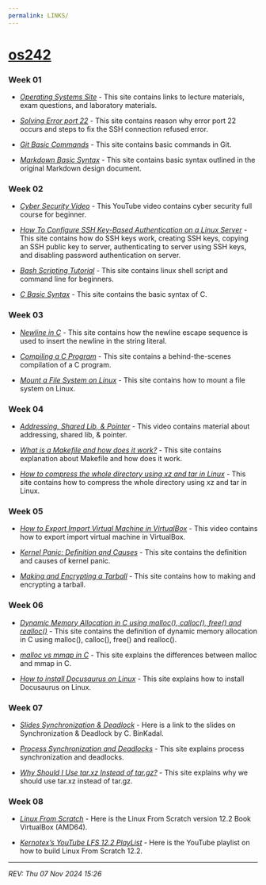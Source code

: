 ```yaml
---
permalink: LINKS/
---
```


# [os242](https://kaachiii.github.io/os242/)

### Week 01

- *[Operating Systems Site](https://os.vlsm.org/)* - This site contains links to lecture materials, exam questions, and laboratory materials.

- *[Solving Error port 22](https://10web.io/blog/how-to-fix-ssh-connection-refused/)* - This site contains reason why error port 22 occurs and steps to fix the SSH connection refused error.

- *[Git Basic Commands](https://www.atlassian.com/git/glossary#commands)* - This site contains basic commands in Git.

- *[Markdown Basic Syntax](https://www.markdownguide.org/basic-syntax/)* - This site contains basic syntax outlined in the original Markdown design document.

### Week 02

- *[Cyber Security Video](https://youtu.be/U_P23SqJaDc)* - This YouTube video contains cyber security full course for beginner.

- *[How To Configure SSH Key-Based Authentication on a Linux Server](https://www.digitalocean.com/community/tutorials/how-to-configure-ssh-key-based-authentication-on-a-linux-server)* - This site contains how do SSH keys work, creating SSH keys, copying an SSH public key to server, authenticating to server using SSH keys, and disabling password authentication on server.

- *[Bash Scripting Tutorial](https://www.freecodecamp.org/news/bash-scripting-tutorial-linux-shell-script-and-command-line-for-beginners/)* - This site contains linux shell script and command line for beginners.

- *[C Basic Syntax](https://www.geeksforgeeks.org/c-basic-syntax/)* - This site contains the basic syntax of C.

### Week 03

- *[Newline in C](https://www.geeksforgeeks.org/newline-in-c/)* - This site contains how the newline escape sequence is used to insert the newline in the string literal.

- *[Compiling a C Program](https://www.geeksforgeeks.org/compiling-a-c-program-behind-the-scenes/)* - This site contains a behind-the-scenes compilation of a C program.

- *[Mount a File System on Linux](https://www.linode.com/docs/guides/mount-file-system-on-linux/)* - This site contains how to mount a file system on Linux. 

### Week 04

- *[Addressing, Shared Lib, & Pointer](https://youtu.be/uFj7mKNq1t0)* - This video contains material about addressing, shared lib, & pointer.

- *[What is a Makefile and how does it work?](https://opensource.com/article/18/8/what-how-makefile)* - This site contains explanation about Makefile and how does it work.

- *[How to compress the whole directory using xz and tar in Linux](https://www.cyberciti.biz/faq/compress-the-whole-directory-using-xz-and-tar/)* - This site contains how to compress the whole directory using xz and tar in Linux.

### Week 05

- *[How to Export Import Virtual Machine in VirtualBox](https://youtu.be/3ef4uVfFaAg)* - This video contains how to export import virtual machine in VirtualBox.

- *[Kernel Panic: Definition and Causes](https://medium.com/@redswitches/kernel-panic-definition-and-causes-9237ab9d2170)* - This site contains the definition and causes of kernel panic.

- *[Making and Encrypting a Tarball](https://osp4diss.vlsm.org/osp-001.html)* - This site contains how to making and encrypting a tarball.

### Week 06

- *[Dynamic Memory Allocation in C using malloc(), calloc(), free() and realloc()](https://www.geeksforgeeks.org/dynamic-memory-allocation-in-c-using-malloc-calloc-free-and-realloc/)* - This site contains the definition of dynamic memory allocation in C using malloc(), calloc(), free() and realloc().

- *[malloc vs mmap in C](https://stackoverflow.com/questions/1739296/malloc-vs-mmap-in-c)* - This site explains the differences between malloc and mmap in C.

- *[How to install Docusaurus on Linux](https://github.com/cbkadal/242saurus/)* - This site explains how to install Docusaurus on Linux.

### Week 07

- *[Slides Synchronization & Deadlock](https://docos.vlsm.org/Slides/os07.pdf)* - Here is a link to the slides on Synchronization & Deadlock by C. BinKadal.

- *[Process Synchronization and Deadlocks](https://www.parthshandilya.com/process-synchronization-and-deadlocks/)* - This site explains process synchronization and deadlocks.

- *[Why Should I Use tar.xz Instead of tar.gz?](https://unix.stackexchange.com/questions/301587/why-should-i-use-tar-xz-instead-of-tar-gz-xz-is-a-lossless-data-compression-pro)* - This site explains why we should use tar.xz instead of tar.gz.

### Week 08

- *[Linux From Scratch](https://www.linuxfromscratch.org/lfs/view/12.2/index.html)* - Here is the Linux From Scratch version 12.2 Book VirtualBox (AMD64).

- *[Kernotex’s YouTube LFS 12.2 PlayList](https://www.youtube.com/playlist?list=PLyc5xVO2uDsDzdT8lkx430hZ-gY69wgS3)* - Here is the YouTube playlist on how to build Linux From Scratch 12.2.

---

*REV: Thu 07 Nov 2024 15:26*

